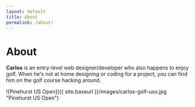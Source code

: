```yaml
---
layout: default
title: About
permalink: /about/
---
```

# About

**Carlos** is an entry-level web designer/developer who also happens to enjoy golf. When he's not at home designing or coding for a project, you can find him on the golf course hacking around.

![Pinehurst US Open]({{ site.baseurl }}/images/carlos-golf-uso.jpg "Pinehurst US Open")
